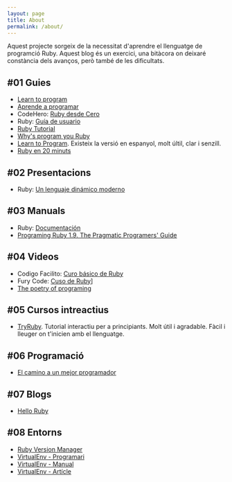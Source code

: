 ```yaml
---
layout: page
title: About
permalink: /about/
---
```



Aquest projecte sorgeix de la necessitat d'aprendre el llenguatge de programció Ruby. Aquest blog és un exercici, una bitàcora on deixaré constància dels avanços, però també de les dificultats.

## #01 Guies

- [Learn to program](https://pine.fm/LearnToProgram/)
- [Aprende a programar](http://rubysur.org/aprende.a.programar/)
- CodeHero: [Ruby desde Cero](http://codehero.co/series/ruby-desde-cero.html)
- Ruby: [Guía de usuario](http://es.tldp.org/Manuales-LuCAS/doc-guia-usuario-ruby/guia-usuario-ruby.pdf)
- [Ruby Tutorial](http://tryruby.org/levels/1/challenges/0)
- [Why's program you Ruby](http://www.rubyinside.com/media/poignant-guide.pdf)
- [Learn to Program](https://pine.fm/LearnToProgram/). Existeix la versió en espanyol, molt últil, clar i senzill.
- [Ruby en 20 minuts](https://www.ruby-lang.org/es/documentation/quickstart/)


## #02 Presentacions

- Ruby: [Un lenguaje dinámico moderno](http://www.demiurgo.org/charlas/ruby.pdf)

## #03 Manuals

- Ruby: [Documentación](https://www.ruby-lang.org/es/documentation/)
- [Programing Ruby 1.9. The Pragmatic Programers' Guide](https://media.pragprog.com/titles/ruby3/ext_ruby.pdf)

## #04 Videos

- Codigo Facilito: [Curo básico de Ruby](https://codigofacilito.com/cursos/Ruby)
- Fury Code: [Cuso de Ruby](https://www.youtube.com/playlist?list=PLCCvCjJoQ5QUUE7_n12QjYOStSZZzsGiI)] 
- [The poetry of programing](https://youtu.be/-jRREn6ifEQ)

## #05 Cursos intreactius

- [TryRuby](http://tryruby.org/). Tutorial interactiu per a principiants. Molt útil i agradable. Fàcil i lleuger on t'inicien amb el llenguatge.

## #06 Programació

- [El camino a un mejor programador](http://emanchado.github.io/camino-mejor-programador/)

## #07 Blogs

- [Hello Ruby](http://blog.helloruby.com/tagged/backerupdate)

## #08 Entorns

- [Ruby Version Manager](http://rvm.io/)
- [VirtualEnv - Programari](https://github.com/rbenv/rbenv)
- [VirtualEnv - Manual](http://virtualenvwrapper.readthedocs.io/en/latest/)
- [VirtualEnv - Artícle](https://rooteando.com/virtualenvwrapper-liclipse-pip-y-algunas-cosas-mas/)
